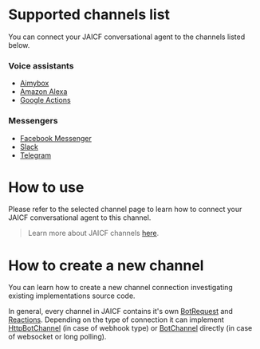 # Supported channels list

You can connect your JAICF conversational agent to the channels listed below.

### Voice assistants

* [Aimybox](https://github.com/just-ai/jaicf-kotlin/tree/master/channels/aimybox)
* [Amazon Alexa](https://github.com/just-ai/jaicf-kotlin/tree/master/channels/alexa)
* [Google Actions](https://github.com/just-ai/jaicf-kotlin/tree/master/channels/google-actions)

### Messengers

* [Facebook Messenger](https://github.com/just-ai/jaicf-kotlin/tree/master/channels/facebook)
* [Slack](https://github.com/just-ai/jaicf-kotlin/tree/master/channels/slack)
* [Telegram](https://github.com/just-ai/jaicf-kotlin/tree/master/channels/telegram)

# How to use

Please refer to the selected channel page to learn how to connect your JAICF conversational agent to this channel.

> Learn more about JAICF channels [here](https://github.com/just-ai/jaicf-kotlin/wiki/Channels).

# How to create a new channel

You can learn how to create a new channel connection investigating existing implementations source code.

In general, every channel in JAICF contains it's own [BotRequest](https://github.com/just-ai/jaicf-kotlin/blob/master/core/src/main/kotlin/com/justai/jaicf/api/BotRequest.kt) and [Reactions](https://github.com/just-ai/jaicf-kotlin/blob/master/core/src/main/kotlin/com/justai/jaicf/reactions/Reactions.kt).
Depending on the type of connection it can implement [HttpBotChannel](https://github.com/just-ai/jaicf-kotlin/blob/master/core/src/main/kotlin/com/justai/jaicf/channel/http/HttpBotChannel.kt) (in case of webhook type) or [BotChannel](https://github.com/just-ai/jaicf-kotlin/blob/master/core/src/main/kotlin/com/justai/jaicf/channel/BotChannel.kt) directly (in case of websocket or long polling).